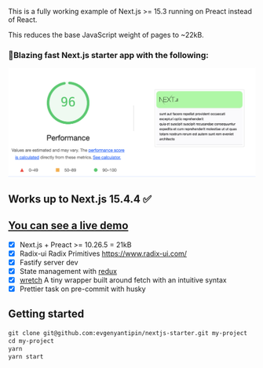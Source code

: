 This is a fully working example of Next.js >= 15.3 running on Preact instead of React.

This reduces the base JavaScript weight of pages to ~22kB.

### 🚀Blazing fast Next.js starter app with the following:

![Screenshot](pagespeed-insights1.png)
## Works up to Next.js 15.4.4 ✅
## [You can see a live demo](https://nextjs-starter-gamma.vercel.app/)
- [x] Next.js + Preact >= 10.26.5 = 21kB
- [x] Radix-ui Radix Primitives https://www.radix-ui.com/
- [x] Fastify server dev
- [x] State management with [redux](https://github.com/reactjs/redux)
- [x] [wretch](https://github.com/elbywan/wretch) A tiny wrapper built around fetch with an intuitive syntax
- [x] Prettier task on pre-commit with husky
## Getting started
```
git clone git@github.com:evgenyantipin/nextjs-starter.git my-project
cd my-project
yarn
yarn start
```
